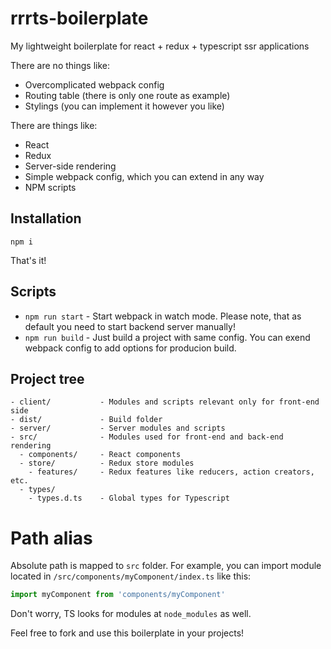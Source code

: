 # rrrts-boilerplate
My lightweight boilerplate for react + redux + typescript ssr applications

There are no things like:
* Overcomplicated webpack config
* Routing table (there is only one route as example)
* Stylings (you can implement it however you like)

There are things like:
* React
* Redux
* Server-side rendering
* Simple webpack config, which you can extend in any way
* NPM scripts

## Installation
```
npm i
```
That's it!

## Scripts
* `npm run start` - Start webpack in watch mode. Please note, that as default you need to start backend server manually!
* `npm run build` - Just build a project with same config. You can exend webpack config to add options for producion build.

## Project tree

```
- client/           - Modules and scripts relevant only for front-end side
- dist/             - Build folder
- server/           - Server modules and scripts
- src/              - Modules used for front-end and back-end rendering
  - components/     - React components
  - store/          - Redux store modules
    - features/     - Redux features like reducers, action creators, etc.
  - types/
    - types.d.ts    - Global types for Typescript
```

# Path alias
Absolute path is mapped to `src` folder. For example, you can import module located in `/src/components/myComponent/index.ts` like this:

```Typescript
import myComponent from 'components/myComponent'
```

Don't worry, TS looks for modules at `node_modules` as well.

Feel free to fork and use this boilerplate in your projects!
